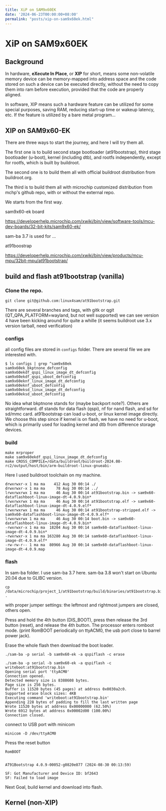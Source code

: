 ```yaml
---
title: XiP on SAM9x60EK
date: '2024-06-23T00:00:00+08:00'
permalink: "posts/xip-on-sam9x60ek.html"
---
```


# XiP on SAM9x60EK

## Background

In hardware, **eXecute In Place**, or **XIP** for short,  means some non-volatile memory device can be memory-mapped into address space and the code stored on such a device can be executed directly, without the need to copy them into ram before execution, provided that the code are properly aligned.

In software, XIP means such a hardware feature can be utilized for some special purposes, saving RAM, reducing start-up time or wakeup latency, etc. If the feature is utilized by a bare metal program...



## XIP on SAM9x60-EK

There are three ways to start the journey, and here I will try them all.

The first one is to build second stage bootloader (at91bootstrap), third stage bootloader (u-boot), kernel (including dtb), and rootfs independently, except for rootfs, which is built by buildroot.

The second one is to build them all with official buildroot distribution from buildroot.org.

The third is to build them all with microchip customized distribution from mchp's github repo, with or without the external repo.



We starts from the first way.



sam9x60-ek board

https://developerhelp.microchip.com/xwiki/bin/view/software-tools/mcu-dev-boards/32-bit-kits/sam9x60-ek/

sam-ba 3.7 is used for ...



at91boostrap

https://developerhelp.microchip.com/xwiki/bin/view/products/mcu-mpu/32bit-mpu/at91bootstrap/



## build and flash at91bootstrap (vanilla)

### Clone the repo. 

```
git clone git@github.com:linux4sam/at91bootstrap.git
```

There are several branches and tags, with gitk or qgit (QT_QPA_PLATFORM=wayland, but not well supported) we can see version 4 have been kicking around for quite a whille (it seems buildroot use 3.x version tarball, need verification)



### configs

all config files are stored in `configs` folder. There are several file we are interested with.

```
$ ls configs | grep ^sam9x60ek
sam9x60ek_bkptnone_defconfig
sam9x60ekdf_qspi_linux_image_dt_defconfig
sam9x60ekdf_qspi_uboot_defconfig
sam9x60eknf_linux_image_dt_defconfig
sam9x60eknf_uboot_defconfig
sam9x60eksd_linux_image_dt_defconfig
sam9x60eksd_uboot_defconfig
```



No idea what bkptnone stands for (maybe backport note?). Others are straightforward. df stands for data flash (qspi), nf for nand flash, and sd for sd/mmc card. at91bootstrap can load u-boot, or linux kernel image directly. We choose this step since if kernel is on flash, we have no need for u-boot, which is primarily used for loading kernel and dtb from difference storage devices.



### build

```
make mrproper
make sam9x60ekdf_qspi_linux_image_dt_defconfig
make CROSS_COMPILE=/data/buildroot/buildroot-2024.08-rc2/output/host/bin/arm-buildroot-linux-gnueabi-
```

Here I used buildroot toolchain on my machine.



```
drwxrwxr-x 1 ma ma    412 Aug 30 00:14 ./
drwxrwxr-x 1 ma ma     78 Aug 30 00:14 ../
lrwxrwxrwx 1 ma ma     46 Aug 30 00:14 at91bootstrap.bin -> sam9x60-dataflashboot-linux-image-dt-4.0.9.bin*
lrwxrwxrwx 1 ma ma     46 Aug 30 00:14 at91bootstrap.elf -> sam9x60-dataflashboot-linux-image-dt-4.0.9.elf*
lrwxrwxrwx 1 ma ma     46 Aug 30 00:14 at91bootstrap-stripped.elf -> sam9x60-dataflashboot-linux-image-dt-4.0.9.elf*
lrwxrwxrwx 1 ma ma     46 Aug 30 00:14 boot.bin -> sam9x60-dataflashboot-linux-image-dt-4.0.9.bin*
-rwxrwxr-x 1 ma ma  18204 Aug 30 00:14 sam9x60-dataflashboot-linux-image-dt-4.0.9.bin*
-rwxrwxr-x 1 ma ma 163280 Aug 30 00:14 sam9x60-dataflashboot-linux-image-dt-4.0.9.elf*
-rw-rw-r-- 1 ma ma  80966 Aug 30 00:14 sam9x60-dataflashboot-linux-image-dt-4.0.9.map
```



### flash

In sam-ba folder. I use sam-ba 3.7 here. sam-ba 3.8 won't start on Ubuntu 20.04 due to GLIBC version.

```
cp /data/microchip/project_1/at91bootstrap/build/binaries/at91bootstrap.bin .
```



with proper jumper settings: the leftmost and rightmost jumpers are closed, others open.

Press and hold the 4th button (DIS_BOOT), press then release the 3rd button (reset), and release the 4th button. The processor enters romboot mode. (print RomBOOT periodically on ttyACM0, the usb port close to barrel power jack).



Erase the whole flash then download the boot loader.

```
./sam-ba -p serial -b sam9x60-ek -a qspiflash -c erase
```

```
./sam-ba -p serial -b sam9x60-ek -a qspiflash -c writeboot:at91bootstrap.bin 
Opening serial port 'ttyACM0'
Connection opened.
Detected memory size is 8388608 bytes.
Page size is 256 bytes.
Buffer is 11520 bytes (45 pages) at address 0x0030a2c0.
Supported erase block sizes: 4KB
Executing command 'writeboot:at91bootstrap.bin'
Appending 228 bytes of padding to fill the last written page
Wrote 11520 bytes at address 0x00000000 (62.50%)
Wrote 6912 bytes at address 0x00002d00 (100.00%)
Connection closed.
```



connect to USB port with minicom

```
minicom -D /dev/ttyACM0
```



Press the reset button

```
RomBOOT


AT91Bootstrap 4.0.9-00052-g0820e877 (2024-08-30 00:13:59)

SF: Got Manufacturer and Device ID: bf2643
SF: Failed to load image
```



Next Goal, build kernel and download into flash.



## Kernel (non-XIP)

